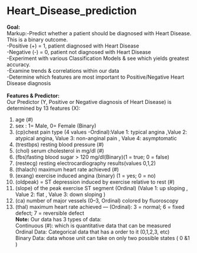 # Heart_Disease_prediction
**Goal:**<br/>
Markup:-Predict whether a patient should be diagnosed with Heart Disease. This is a binary outcome.<br/>
-Positive (+) = 1, patient diagnosed with Heart Disease<br/>
-Negative (-) = 0, patient not diagnosed with Heart Disease<br/>
-Experiment with various Classification Models & see which yields greatest accuracy.<br/>
-Examine trends & correlations within our data<br/>
-Determine which features are most important to Positive/Negative Heart Disease diagnosis<br/><br/>
**Features & Predictor:**<br/>
Our Predictor (Y, Positive or Negative diagnosis of Heart Disease) is determined by 13 features (X):<br/>
1. age (#)
2. sex : 1= Male, 0= Female (Binary)
3. (cp)chest pain type (4 values -Ordinal):Value 1: typical angina ,Value 2: atypical angina, Value 3: non-anginal pain , Value 4: asymptomatic
4. (trestbps) resting blood pressure (#)
5. (chol) serum cholesterol in mg/dl (#)
6. (fbs)fasting blood sugar > 120 mg/dl(Binary)(1 = true; 0 = false)
7. (restecg) resting electrocardiography results(values 0,1,2)
8. (thalach) maximum heart rate achieved (#)
9. (exang) exercise induced angina (binary) (1 = yes; 0 = no)
10. (oldpeak) = ST depression induced by exercise relative to rest (#)
11. (slope) of the peak exercise ST segment (Ordinal) (Value 1: up sloping , Value 2: flat , Value 3: down sloping )
12. (ca) number of major vessels (0–3, Ordinal) colored by fluoroscopy
13. (thal) maximum heart rate achieved — (Ordinal): 3 = normal; 6 = fixed defect; 7 = reversible defect<br/>
**Note:** Our data has 3 types of data:<br/>
Continuous (#): which is quantitative data that can be measured<br/>
Ordinal Data: Categorical data that has a order to it (0,1,2,3, etc)<br/>
Binary Data: data whose unit can take on only two possible states ( 0 &1 )<br/>
